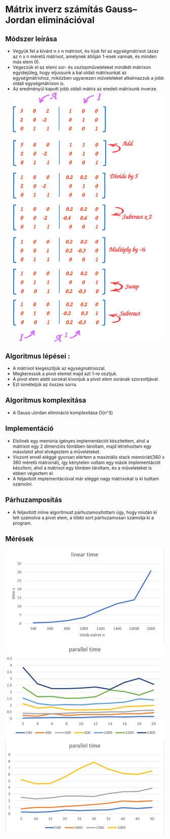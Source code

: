 # Mátrix inverz számítás Gauss–Jordan eliminációval

## Módszer leírása
- Vegyük fel a kívánt n x n mátrixot, és írjuk fel az egységmátrixot (azaz az n x n méretű mátrixot, amelynek átlóján 1-esek vannak, és minden más elem 0).
- Végezzük el az elemi sor- és oszlopműveleteket mindkét mátrixon egyidejűleg, hogy eljussunk a bal oldali mátrixunkat az egységmátrixhoz, miközben ugyanezen műveleteket alkalmazzuk a jobb oldali egységmátrixon is.
- Az eredményül kapott jobb oldali mátrix az eredeti mátrixunk inverze.
![gauss jordán](./pictures/matrix-gauss-jordan.svg)

## Algoritmus lépései :
- A mátrixot kiegészítjük az egységmátrixszal.
- Megkeressük a pivot elemet majd azt 1-re osztjuk.
- A pivot elem alatti sorokat kivonjuk a pivot elem sorának szorzottjával.
- Ezt ismételjük az összes sorra.


## Algoritmus komplexitása
- A Gauss-Jordan elimináció komplexitása O(n^3)

## Implementáció
- Elsőnek egy memória igényes implementációt készítettem, ahol a mátrixot egy 2 dimenziós tömbben tároltam, majd létrehoztam egy másolatot ahol elvégeztem a műveleteket.
- Viszont ennél eléggé gyorsan elértem a maximális stack memóriát(360 x 360 méretű mátrixnál), így kénytelen voltam egy másik implementációt készíteni, ahol a mátrixot egy tömben tároltam, és a műveleteket is ebben végeztem el.
- A feljavított implementációval már eléggé nagy mátrixokat is ki tudtam számolni.

## Párhuzamposítás
- A feljavított inline algoritmust párhuzamosítottam úgy, hogy miután ki lett számolva a pivot elem, a többi sort párhuzamosan számolja ki a program.

## Mérések
![lineáris](./pictures/linear.png)
![parallel](./pictures/parallel_small.png)
![parallel](./pictures/parallel_big.png)
